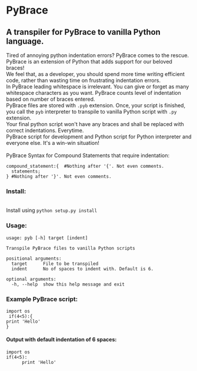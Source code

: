 # PyBrace
## A transpiler for PyBrace to vanilla Python language.

Tired of annoying python indentation errors? PyBrace comes to the rescue. PyBrace is an extension of Python that adds support for our beloved braces!
<br/>We feel that, as a developer, you should spend more time writing efficient code, rather than wasting time on frustrating indentation errors.
<br/>In PyBrace leading whitespace is irrelevant. You can give or forget as many whitespace characters as you want. PyBrace counts level of indentation based on number of braces entered.
<br/>PyBrace files are stored with `.pyb` extension. Once, your script is finished, you call the `pyb` interpreter to transpile to vanilla Python script with `.py` extension.
<br/>Your final python script won't have any braces and shall be replaced with correct indentations. Everytime.
<br/>PyBrace script for development and Python script for Python interpreter and everyone else. It's a win-win situation!
<br/><br/>PyBrace Syntax for Compound Statements that require indentation:
```
compound_statement:{  #Nothing after '{'. Not even comments.
  statements;
} #Nothing after '}'. Not even comments.
```
### Install:
<br/>Install using `python setup.py install`

### Usage:
```
usage: pyb [-h] target [indent]

Transpile PyBrace files to vanilla Python scripts

positional arguments:
  target      File to be transpiled
  indent      No of spaces to indent with. Default is 6.

optional arguments:
  -h, --help  show this help message and exit
```

### Example PyBrace script:
```
import os
 if(4<5):{
print 'Hello'
}
```
#### Output with default indentation of 6 spaces:
```
import os
if(4<5):
      print 'Hello'
```

